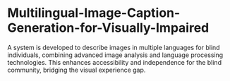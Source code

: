# Multilingual-Image-Caption-Generation-for-Visually-Impaired
A system is developed to describe images in multiple languages for blind individuals, combining advanced image analysis and language processing technologies. This enhances accessibility and independence for the blind community, bridging the visual experience gap.
